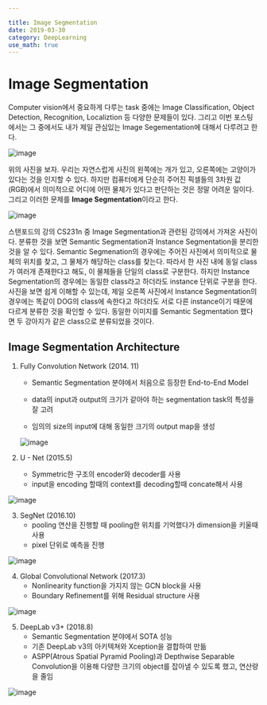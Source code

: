 ```yaml
---

title: Image Segmentation
date: 2019-03-30
category: DeepLearning
use_math: true
---
```


# Image Segmentation

Computer vision에서 중요하게 다루는 task 중에는 Image Classification, Object Detection, Recognition, Localiztion 등 다양한 문제들이 있다. 그리고 이번 포스팅에서는 그 중에서도 내가 제일 관심있는 Image Segementation에 대해서 다루려고 한다. 



![image](https://user-images.githubusercontent.com/40735375/55273347-4d6a4080-530d-11e9-86b2-74c9c34a0c95.png)



위의 사진을 보자. 우리는 자연스럽게 사진의 왼쪽에는 개가 있고, 오른쪽에는 고양이가 있다는 것을 인지할 수 있다. 하지만 컴퓨터에게 단순히 주어진 픽셀들의 3차원 값(RGB)에서 의미적으로 어디에 어떤 물체가 있다고 판단하는 것은 정말 어려운 일이다. 그리고 이러한 문제를 **Image Segmentation**이라고 한다.

![image](https://user-images.githubusercontent.com/40735375/55273376-c79ac500-530d-11e9-8cce-0760a207b29d.png)



스탠포드의 강의 CS231n 중 Image Segmentation과 관련된 강의에서 가져온 사진이다. 분류한 것을 보면 Semantic Segmentation과 Instance Segmentation을 분리한 것을 알 수 있다. Semantic Segmenation의 경우에는 주어진 사진에서 의미적으로 물체의 위치를 찾고, 그 물체가 해당하는 class를 찾는다. 따라서 한 사진 내에 동일 class가 여러개 존재한다고 해도, 이 물체들을 단일의 class로 구분한다. 하지만 Instance Segmentation의 경우에는 동일한 class라고 하더라도 instance 단위로 구분을 한다. 사진을 보면 쉽게 이해할 수 있는데, 제일 오른쪽 사진에서 Instance Segmentation의 경우에는 똑같이 DOG의 class에 속한다고 하더라도 서로 다른 instance이기 때문에 다르게 분류한 것을 확인할 수 있다. 동일한 이미지를 Semantic Segmentation 했다면 두 강아지가 같은 class으로 분류되었을 것이다.



## Image Segmentation Architecture

1. Fully Convolution Network (2014. 11)

   - Semantic Segmentation 분야에서 처음으로 등장한 End-to-End Model

   - data의 input과 output의 크기가 같아야 하는 segmentation task의 특성을 잘 고려

   -  임의의 size의 input에 대해 동일한 크기의 output map을 생성

     

     ![image](https://user-images.githubusercontent.com/40735375/55274814-05084e00-5320-11e9-83e5-aa976d9d8692.png)

   

   

   

2. U - Net (2015.5)

   - Symmetric한 구조의 encoder와 decoder를 사용
   - input을 encoding 할때의 context를 decoding할때 concate해서 사용

![image](https://user-images.githubusercontent.com/40735375/55274826-400a8180-5320-11e9-84f0-2aee5403c9bb.png)



3. SegNet (2016.10)
   - pooling 연산을 진행할 때 pooling한 위치를 기억했다가 dimension을 키울때 사용
   - pixel 단위로 예측을 진행

![image](https://user-images.githubusercontent.com/40735375/55274838-616b6d80-5320-11e9-9351-b50f51ba7cbb.png)





4. Global Convolutional Network (2017.3)
   - Nonlinearity function을 가지지 않는 GCN block을 사용
   - Boundary Refinement를 위해 Residual structure 사용

![image](https://user-images.githubusercontent.com/40735375/55274843-76e09780-5320-11e9-8d08-10f343378743.png)



5. DeepLab v3+ (2018.8)
   - Semantic Segmentation 분야에서 SOTA 성능
   - 기존 DeepLab v3의 아키텍쳐와 Xception을 결합하여 만듦
   - ASPP(Atrous Spatial Pyramid Pooling)과 Depthwise Separable Convolution을 이용해 다양한 크기의 object를 잡아낼 수 있도록 했고, 연산량을 줄임

![image](https://user-images.githubusercontent.com/40735375/55274852-8fe94880-5320-11e9-99da-335ab21ce2fa.png)

